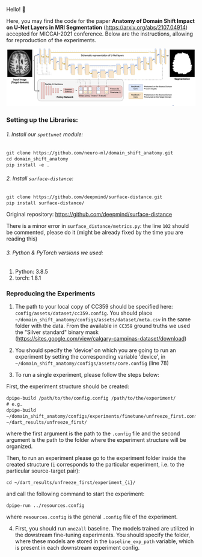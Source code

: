 Hello! :vulcan_salute:

Here, you may find the code for the paper
**Anatomy of Domain Shift Impact on U-Net Layers in MRI Segmentation** (https://arxiv.org/abs/2107.04914)
accepted for MICCAI-2021 conference. Below are the instructions,
allowing for reproduction of the experiments.

![Screenshot](spottune_seg.png)

### Setting up the Libraries:

###### 1. Install our `spottunet` module:
```
git clone https://github.com/neuro-ml/domain_shift_anatomy.git
cd domain_shift_anatomy
pip install -e .
``` 

###### 2. Install `surface-distance`:
```
git clone https://github.com/deepmind/surface-distance.git
pip install surface-distance/
```

Original repository: https://github.com/deepmind/surface-distance

There is a minor error in `surface_distance/metrics.py`:
the line `102` should be commented, please do it
(might be already fixed by the time you are reading this)

###### 3. Python & PyTorch versions we used:
1) Python: 3.8.5
2) torch: 1.8.1 

### Reproducing the Experiments 

1. The path to your local copy of CC359 should be specified here: `config/assets/dataset/cc359.config`. You should place `~/domain_shift_anatomy/configs/assets/dataset/meta.csv` in the same folder with the data. From the available in `CC359` ground truths we used the "Silver standard" binary mask (https://sites.google.com/view/calgary-campinas-dataset/download)

2. You should specify the 'device' on which you are going to run an experiment by setting the corresponding variable 'device', in `~/domain_shift_anatomy/configs/assets/core.config` (line 78)

3. To run a single experiment, please follow the steps below:

First, the experiment structure should be created:
```
dpipe-build /path/to/the/config.config /path/to/the/experiment/
# e.g.
dpipe-build ~/domain_shift_anatomy/configs/experiments/finetune/unfreeze_first.config ~/dart_results/unfreeze_first/
```

where the first argument is the path to the `.config` file and the second argument is the path to the folder where the experiment structure will be organized.

Then, to run an experiment please go to the experiment folder inside the created structure (`i` corresponds to the particular experiment, i.e. to the particular source-target pair):
```
cd ~/dart_results/unfreeze_first/experiment_{i}/
```

and call the following command to start the experiment:

```
dpipe-run ../resources.config
```

where `resources.config` is the general `.config` file of the experiment.

4. First, you should run `one2all` baseline. The models trained are utilized in the dowstream fine-tuning experiments. 
You should specify the folder, where these models are stored in the `baseline_exp_path` variable, which is present in each downstream experiment config. 
